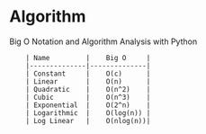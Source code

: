 # Algorithm

Big O Notation and Algorithm Analysis with Python

        
        | Name	       |    Big O     |
        |--------------|--------------|
        | Constant     |    O(c)      |
        | Linear       |    O(n)      |
        | Quadratic    |    O(n^2)    |
        | Cubic	       |    O(n^3)    |
        | Exponential  |    O(2^n)    |
        | Logarithmic  |    O(log(n)) |
        | Log Linear   |    O(nlog(n))|
